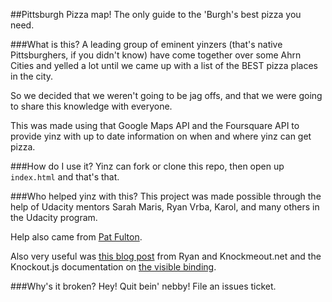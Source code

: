 ##Pittsburgh Pizza map!
The only guide to the 'Burgh's best pizza you need. 

###What is this? 
A leading group of eminent yinzers (that's native Pittsburghers, if you didn't know) have come together over some 
Ahrn Cities and yelled a lot until we came up with a list of the BEST pizza places in the city. 

So we decided that we weren't going to be jag offs, and that we were going to share this knowledge with everyone. 

This was made using that Google Maps API and the Foursquare API to provide yinz with up to date information on when and where yinz can get pizza. 

###How do I use it? 
Yinz can fork or clone this repo, then open up `index.html` and that's that. 

###Who helped yinz with this?
This project was made possible through the help of Udacity mentors Sarah Maris, Ryan Vrba, Karol, and many others in the Udacity program. 

Help also came from [Pat Fulton](http://www.github.com.patrickfulton).

Also very useful was [this blog post](http://www.knockmeout.net/2011/04/utility-functions-in-knockoutjs.html) from Ryan and Knockmeout.net and the Knockout.js documentation on [the visible binding](http://knockoutjs.com/documentation/visible-binding.html).

###Why's it broken?
Hey! Quit bein' nebby! File an issues ticket. 